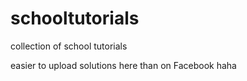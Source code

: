 # schooltutorials
collection of school tutorials

easier to upload solutions here than on Facebook haha

